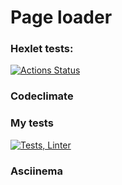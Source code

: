 # Page loader

### Hexlet tests:
[![Actions Status](https://github.com/Vla2d/fullstack-javascript-project-4/workflows/hexlet-check/badge.svg)](https://github.com/Vla2d/fullstack-javascript-project-4/actions)

### Codeclimate


### My tests
[![Tests, Linter](https://github.com/Vla2d/fullstack-javascript-project-4/actions/workflows/NodeCI.yml/badge.svg)](https://github.com/Vla2d/fullstack-javascript-project-4/actions/workflows/NodeCI.yml)


### Asciinema
